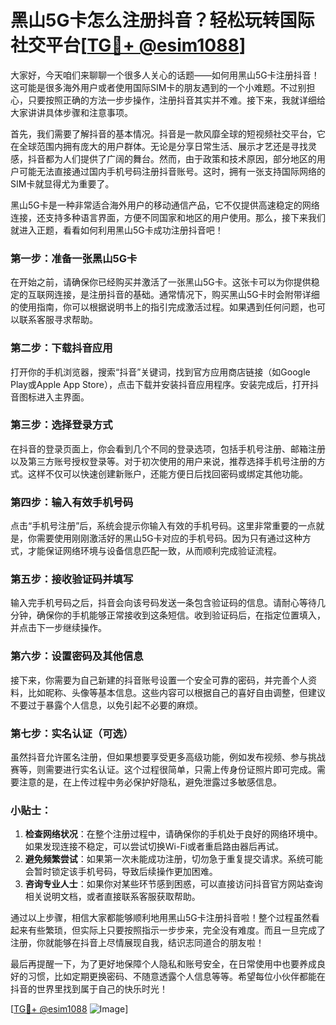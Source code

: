 # 黑山5G卡怎么注册抖音？轻松玩转国际社交平台[[TG💪+ @esim1088](https://t.me/s/esim1088)]

大家好，今天咱们来聊聊一个很多人关心的话题——如何用黑山5G卡注册抖音！这可能是很多海外用户或者使用国际SIM卡的朋友遇到的一个小难题。不过别担心，只要按照正确的方法一步步操作，注册抖音其实并不难。接下来，我就详细给大家讲讲具体步骤和注意事项。

首先，我们需要了解抖音的基本情况。抖音是一款风靡全球的短视频社交平台，它在全球范围内拥有庞大的用户群体。无论是分享日常生活、展示才艺还是寻找灵感，抖音都为人们提供了广阔的舞台。然而，由于政策和技术原因，部分地区的用户可能无法直接通过国内手机号码注册抖音账号。这时，拥有一张支持国际网络的SIM卡就显得尤为重要了。

黑山5G卡是一种非常适合海外用户的移动通信产品，它不仅提供高速稳定的网络连接，还支持多种语言界面，方便不同国家和地区的用户使用。那么，接下来我们就进入正题，看看如何利用黑山5G卡成功注册抖音吧！

### 第一步：准备一张黑山5G卡

在开始之前，请确保你已经购买并激活了一张黑山5G卡。这张卡可以为你提供稳定的互联网连接，是注册抖音的基础。通常情况下，购买黑山5G卡时会附带详细的使用指南，你可以根据说明书上的指引完成激活过程。如果遇到任何问题，也可以联系客服寻求帮助。

### 第二步：下载抖音应用

打开你的手机浏览器，搜索“抖音”关键词，找到官方应用商店链接（如Google Play或Apple App Store），点击下载并安装抖音应用程序。安装完成后，打开抖音图标进入主界面。

### 第三步：选择登录方式

在抖音的登录页面上，你会看到几个不同的登录选项，包括手机号注册、邮箱注册以及第三方账号授权登录等。对于初次使用的用户来说，推荐选择手机号注册的方式。这样不仅可以快速创建新账户，还能方便日后找回密码或绑定其他功能。

### 第四步：输入有效手机号码

点击“手机号注册”后，系统会提示你输入有效的手机号码。这里非常重要的一点就是，你需要使用刚刚激活好的黑山5G卡对应的手机号码。因为只有通过这种方式，才能保证网络环境与设备信息匹配一致，从而顺利完成验证流程。

### 第五步：接收验证码并填写

输入完手机号码之后，抖音会向该号码发送一条包含验证码的信息。请耐心等待几分钟，确保你的手机能够正常接收到这条短信。收到验证码后，在指定位置填入，并点击下一步继续操作。

### 第六步：设置密码及其他信息

接下来，你需要为自己新建的抖音账号设置一个安全可靠的密码，并完善个人资料，比如昵称、头像等基本信息。这些内容可以根据自己的喜好自由调整，但建议不要过于暴露个人信息，以免引起不必要的麻烦。

### 第七步：实名认证（可选）

虽然抖音允许匿名注册，但如果想要享受更多高级功能，例如发布视频、参与挑战赛等，则需要进行实名认证。这个过程很简单，只需上传身份证照片即可完成。需要注意的是，在上传过程中务必保护好隐私，避免泄露过多敏感信息。

### 小贴士：

1. **检查网络状况**：在整个注册过程中，请确保你的手机处于良好的网络环境中。如果发现连接不稳定，可以尝试切换Wi-Fi或者重启路由器后再试。
2. **避免频繁尝试**：如果第一次未能成功注册，切勿急于重复提交请求。系统可能会暂时锁定该手机号码，导致后续操作更加困难。
3. **咨询专业人士**：如果你对某些环节感到困惑，可以直接访问抖音官方网站查询相关说明文档，或者直接联系客服获取帮助。

通过以上步骤，相信大家都能够顺利地用黑山5G卡注册抖音啦！整个过程虽然看起来有些繁琐，但实际上只要按照指示一步步来，完全没有难度。而且一旦完成了注册，你就能够在抖音上尽情展现自我，结识志同道合的朋友啦！

最后再提醒一下，为了更好地保障个人隐私和账号安全，在日常使用中也要养成良好的习惯，比如定期更换密码、不随意透露个人信息等等。希望每位小伙伴都能在抖音的世界里找到属于自己的快乐时光！

[[TG💪+ @esim1088](https://t.me/s/esim1088) ![Image](https://i.postimg.cc/4NQfJmqS/Snipaste-2025-05-13-00-14-12.png)]